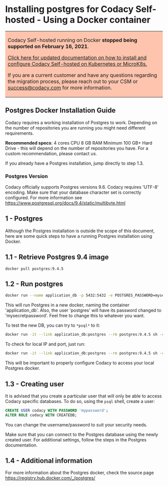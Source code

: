 # Installing postgres for Codacy Self-hosted - Using a Docker container

<table>
  <tbody>
    <tr>
      <td style="background-color: #ffc4ad;">
        <p>
          Codacy Self-hosted running on Docker <strong>stopped being supported on February 16, 2021</strong>.
        </p>
        <p>
          <a href="/chart/" target="_self">Click here for updated documentation on how to install and configure Codacy Self-hosted on Kubernetes or MicroK8s.</a>
        </p>
        <p>
          If you are a current customer and have any questions regarding the migration process, please reach out to your CSM or <a href="mailto:success@codacy.com" target="_blank">success@codacy.com</a> for more information.
        </p>
      </td>
    </tr>
  </tbody>
</table>

## Postgres Docker Installation Guide

Codacy requires a working installation of Postgres to work. Depending on the number of repositories you are running you might need different requirements.

**Recommended specs**:
4 cores CPU
8 GB RAM
Minimum 100 GB+ Hard Drive - this will depend on the number of repositories you have. For a custom recommendation, please contact us.

If you already have a Postgres installation, jump directly to step 1.3.

### Postgres Version

Codacy officially supports Postgres versions 9.6. Codacy requires 'UTF-8' encoding. Make sure that your database character set is correctly configured. For more information see <https://www.postgresql.org/docs/9.4/static/multibyte.html>

## 1 - Postgres

Although the Postgres installation is outside the scope of this document, here are some quick steps to have a running Postgres installation using Docker. 

## 1.1 - Retrieve Postgres 9.4 image

`docker pull postgres:9.4.5`

## 1.2 - Run postgres

```sh
docker run --name application_db -p 5432:5432 -e POSTGRES_PASSWORD=mysecretpassword -d postgres:9.4.5
```

This will run Postgres in a new docker, naming the container 'application_db'. Also, the user 'postgres' will have its password changed to 'mysecretpassword'. Feel free to change this to whatever you want.

To test the new DB, you can try to `*psql*` to it:

```sh
docker run -it --link application_db:postgres --rm postgres:9.4.5 sh -c 'exec psql -h "$POSTGRES_PORT_5432_TCP_ADDR" -p "$POSTGRES_PORT_5432_TCP_PORT" -U postgres'
```

To check for local IP and port, just run:

```sh
docker run -it --link application_db:postgres --rm postgres:9.4.5 sh -c 'echo $POSTGRES_PORT_5432_TCP_ADDR;echo "$POSTGRES_PORT_5432_TCP_PORT"'
```

This will be important to properly configure Codacy to access your local Postgres docker.

## 1.3 - Creating user

It is advised that you create a particular user that will only be able to access Codacy specific databases. To do so, using the `psql` shell, create a user:

```sql
CREATE USER codacy WITH PASSWORD 'mypassword';
ALTER ROLE codacy WITH CREATEDB;
```

You can change the username/password to suit your security needs.

Make sure that you can connect to the Postgres database using the newly created user. For additional settings, follow the steps in the Postgres documentation.

## 1.4 - Additional information

For more information about the Postgres docker, check the source page <https://registry.hub.docker.com/_/postgres/>
